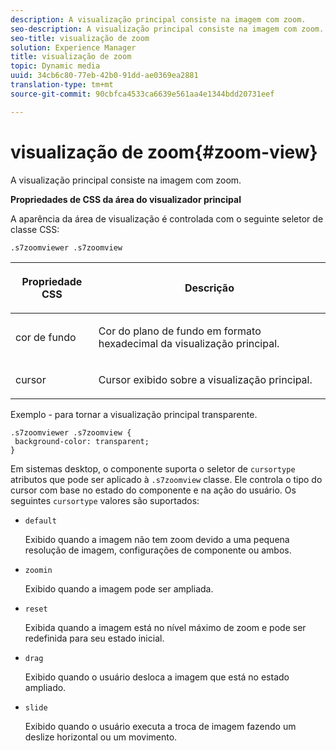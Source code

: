 ```yaml
---
description: A visualização principal consiste na imagem com zoom.
seo-description: A visualização principal consiste na imagem com zoom.
seo-title: visualização de zoom
solution: Experience Manager
title: visualização de zoom
topic: Dynamic media
uuid: 34cb6c80-77eb-42b0-91dd-ae0369ea2881
translation-type: tm+mt
source-git-commit: 90cbfca4533ca6639e561aa4e1344bdd20731eef

---
```



# visualização de zoom{#zoom-view}

A visualização principal consiste na imagem com zoom.

<!--<a id="section_061E550C1C1D4DB2BD663A898895B38C"></a>-->

**Propriedades de CSS da área do visualizador principal**

A aparência da área de visualização é controlada com o seguinte seletor de classe CSS:

```
.s7zoomviewer .s7zoomview
```

<table id="table_94EE3F5BBE4547C0B4943471CEE7EDE4"> 
 <thead> 
  <tr> 
   <th colname="col1" class="entry"> <p> Propriedade CSS </p> </th> 
   <th colname="col2" class="entry"> <p>Descrição </p> </th> 
  </tr> 
 </thead>
 <tbody> 
  <tr> 
   <td colname="col1"> <p> <span class="codeph"> cor de fundo </span> </p> </td> 
   <td colname="col2"> <p> Cor do plano de fundo em formato hexadecimal da visualização principal. </p> </td> 
  </tr> 
  <tr> 
   <td colname="col1"> <p> <span class="codeph"> cursor </span> </p> </td> 
   <td colname="col2"> <p>Cursor exibido sobre a visualização principal. </p> </td> 
  </tr> 
 </tbody> 
</table>

Exemplo - para tornar a visualização principal transparente.

```
.s7zoomviewer .s7zoomview { 
 background-color: transparent; 
}
```

Em sistemas desktop, o componente suporta o seletor de `cursortype` atributos que pode ser aplicado à `.s7zoomview` classe. Ele controla o tipo do cursor com base no estado do componente e na ação do usuário. Os seguintes `cursortype` valores são suportados:

* `default`

   Exibido quando a imagem não tem zoom devido a uma pequena resolução de imagem, configurações de componente ou ambos.

* `zoomin`

   Exibido quando a imagem pode ser ampliada.

* `reset`

   Exibida quando a imagem está no nível máximo de zoom e pode ser redefinida para seu estado inicial.

* `drag`

   Exibido quando o usuário desloca a imagem que está no estado ampliado.

* `slide`

   Exibido quando o usuário executa a troca de imagem fazendo um deslize horizontal ou um movimento.

